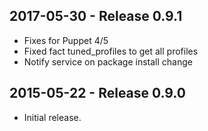 ## 2017-05-30 - Release 0.9.1

- Fixes for Puppet 4/5
- Fixed fact tuned_profiles to get all profiles
- Notify service on package install change

## 2015-05-22 - Release 0.9.0

- Initial release.
